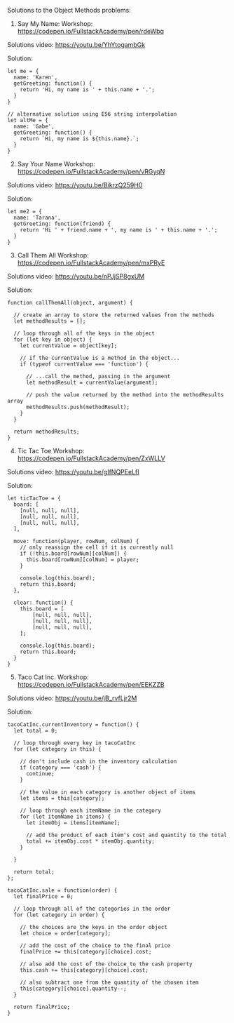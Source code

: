 Solutions to the Object Methods problems:
1. Say My Name:
Workshop: https://codepen.io/FullstackAcademy/pen/rdeWbq

Solutions video: https://youtu.be/YhYtogambGk

Solution:
```
let me = {
  name: 'Karen',
  getGreeting: function() {
    return 'Hi, my name is ' + this.name + '.';
  }
}

// alternative solution using ES6 string interpolation
let altMe = {
  name: 'Gabe',
  getGreeting: function() {
    return `Hi, my name is ${this.name}.`;
  }
}
```

2. Say Your Name
Workshop: https://codepen.io/FullstackAcademy/pen/vRGyqN

Solutions video: https://youtu.be/BikrzQ259H0

Solution:
```
let me2 = {
  name: 'Tarana',
  getGreeting: function(friend) {
    return 'Hi ' + friend.name + ', my name is ' + this.name + '.';
  }
}
```

3. Call Them All
Workshop: https://codepen.io/FullstackAcademy/pen/mxPRyE

Solutions video: https://youtu.be/nPJjSP8gxUM

Solution:
```
function callThemAll(object, argument) {

  // create an array to store the returned values from the methods
  let methodResults = [];

  // loop through all of the keys in the object
  for (let key in object) {
    let currentValue = object[key];

    // if the currentValue is a method in the object...
    if (typeof currentValue === 'function') {

      // ...call the method, passing in the argument
      let methodResult = currentValue(argument);

      // push the value returned by the method into the methodResults array
      methodResults.push(methodResult);
    }
  }

  return methodResults;
}
```

4. Tic Tac Toe
Workshop: https://codepen.io/FullstackAcademy/pen/ZxWLLV

Solutions video: https://youtu.be/gIfNQPEeLfI

Solution:
```
let ticTacToe = {
  board: [
    [null, null, null],
    [null, null, null],
    [null, null, null],
  ],

  move: function(player, rowNum, colNum) {
    // only reassign the cell if it is currently null
    if (!this.board[rowNum][colNum]) {
      this.board[rowNum][colNum] = player;
    }

    console.log(this.board);
    return this.board;
  },

  clear: function() {
    this.board = [
        [null, null, null],
        [null, null, null],
        [null, null, null],
    ];

    console.log(this.board);
    return this.board;
  }
}
```

5. Taco Cat Inc.
Workshop: https://codepen.io/FullstackAcademy/pen/EEKZZB

Solutions video: https://youtu.be/jB_rvfLjr2M

Solution:
```
tacoCatInc.currentInventory = function() {
  let total = 0;

  // loop through every key in tacoCatInc
  for (let category in this) {

    // don't include cash in the inventory calculation
    if (category === 'cash') {
      continue;
    }

    // the value in each category is another object of items
    let items = this[category];

    // loop through each itemName in the category
    for (let itemName in items) {
      let itemObj = items[itemName];

      // add the product of each item's cost and quantity to the total
      total += itemObj.cost * itemObj.quantity;
    }

  }

  return total;
};

tacoCatInc.sale = function(order) {
  let finalPrice = 0;

  // loop through all of the categories in the order
  for (let category in order) {

    // the choices are the keys in the order object
    let choice = order[category];

    // add the cost of the choice to the final price
    finalPrice += this[category][choice].cost;

    // also add the cost of the choice to the cash property
    this.cash += this[category][choice].cost;

    // also subtract one from the quantity of the chosen item
    this[category][choice].quantity--;
  }

  return finalPrice;
}
```
